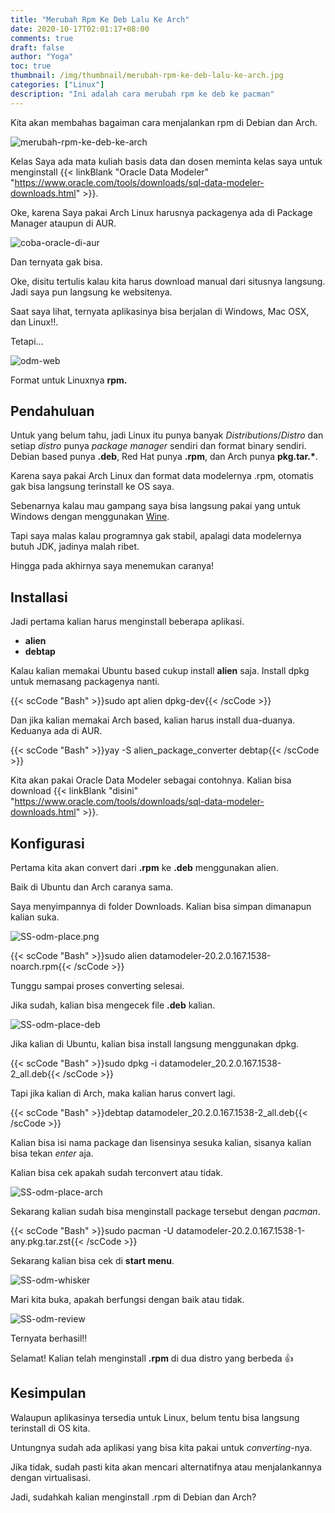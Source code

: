 ```yaml
---
title: "Merubah Rpm Ke Deb Lalu Ke Arch"
date: 2020-10-17T02:01:17+08:00
comments: true
draft: false
author: "Yoga"
toc: true
thumbnail: /img/thumbnail/merubah-rpm-ke-deb-lalu-ke-arch.jpg
categories: ["Linux"]
description: "Ini adalah cara merubah rpm ke deb ke pacman"
---
```


Kita akan membahas bagaiman cara menjalankan rpm di Debian dan Arch.
<!--more-->

![merubah-rpm-ke-deb-ke-arch](/img/thumbnail/merubah-rpm-ke-deb-lalu-ke-arch.jpg)

Kelas Saya ada mata kuliah basis data dan dosen meminta kelas saya untuk menginstall {{< linkBlank "Oracle Data Modeler" "https://www.oracle.com/tools/downloads/sql-data-modeler-downloads.html" >}}.

Oke, karena Saya pakai Arch Linux harusnya packagenya ada di Package Manager ataupun di AUR.

![coba-oracle-di-aur](/img/SS-odm-aur.png)

Dan ternyata gak bisa.

Oke, disitu tertulis kalau kita harus download manual dari situsnya langsung. Jadi saya pun langsung ke websitenya.

Saat saya lihat, ternyata aplikasinya bisa berjalan di Windows, Mac OSX, dan Linux!!.

Tetapi...

![odm-web](/img/SS-odm-website.png)

Format untuk Linuxnya **rpm.**

## Pendahuluan

Untuk yang belum tahu, jadi Linux itu punya banyak _Distributions_/_Distro_ dan setiap _distro_ punya _package manager_ sendiri dan format binary sendiri. Debian based punya  **.deb**, Red Hat punya **.rpm**, dan Arch punya **pkg.tar.\***.

Karena saya pakai Arch Linux dan format data modelernya .rpm, otomatis gak bisa langsung terinstall ke OS saya.

Sebenarnya kalau mau gampang saya bisa langsung pakai yang untuk Windows dengan menggunakan [Wine](/wine-bukan-emulator).

Tapi saya malas kalau programnya gak stabil, apalagi data modelernya butuh JDK, jadinya malah ribet.

Hingga pada akhirnya saya menemukan caranya!

## Installasi

Jadi pertama kalian harus menginstall beberapa aplikasi.

+ **alien**
+ **debtap**

Kalau kalian memakai Ubuntu based cukup install **alien** saja. Install dpkg untuk memasang packagenya nanti.

{{< scCode "Bash" >}}sudo apt alien dpkg-dev{{< /scCode >}}

Dan jika kalian memakai Arch based, kalian harus install dua-duanya. Keduanya ada di AUR.

{{< scCode "Bash" >}}yay -S alien_package_converter debtap{{< /scCode >}}

Kita akan pakai Oracle Data Modeler sebagai contohnya. Kalian bisa download {{< linkBlank "disini" "https://www.oracle.com/tools/downloads/sql-data-modeler-downloads.html" >}}.

## Konfigurasi

Pertama kita akan convert dari **.rpm** ke **.deb** menggunakan alien.

Baik di Ubuntu dan Arch caranya sama.

Saya menyimpannya di folder Downloads. Kalian bisa simpan dimanapun kalian suka.

![SS-odm-place.png](/img/SS-odm-place.png)

{{< scCode "Bash" >}}sudo alien datamodeler-20.2.0.167.1538-noarch.rpm{{< /scCode >}}

Tunggu sampai proses converting selesai.

Jika sudah, kalian bisa mengecek file **.deb** kalian.

![SS-odm-place-deb](/img/SS-odm-place-deb.png)

Jika kalian di Ubuntu, kalian bisa install langsung menggunakan dpkg.

{{< scCode "Bash" >}}sudo dpkg -i datamodeler_20.2.0.167.1538-2_all.deb{{< /scCode >}}

Tapi jika kalian di Arch, maka kalian harus convert lagi.

{{< scCode "Bash" >}}debtap datamodeler_20.2.0.167.1538-2_all.deb{{< /scCode >}}

Kalian bisa isi nama package dan lisensinya sesuka kalian, sisanya kalian bisa tekan _enter_ aja.

Kalian bisa cek apakah sudah terconvert atau tidak.

![SS-odm-place-arch](/img/SS-odm-place-arch.png)

Sekarang kalian sudah bisa menginstall package tersebut dengan _pacman_.

{{< scCode "Bash" >}}sudo pacman -U datamodeler-20.2.0.167.1538-1-any.pkg.tar.zst{{< /scCode >}}

Sekarang kalian bisa cek di **start menu**.

![SS-odm-whisker](/img/SS-odm-whisker.png)

Mari kita buka, apakah berfungsi dengan baik atau tidak.

![SS-odm-review](/img/SS-odm-review.png)

Ternyata berhasil!!

Selamat! Kalian telah menginstall **.rpm** di dua distro yang berbeda :+1:

## Kesimpulan

Walaupun aplikasinya tersedia untuk Linux, belum tentu bisa langsung terinstall di OS kita.

Untungnya sudah ada aplikasi yang bisa kita pakai untuk _converting_-nya.

Jika tidak, sudah pasti kita akan mencari alternatifnya atau menjalankannya dengan virtualisasi.

Jadi, sudahkah kalian menginstall .rpm di Debian dan Arch?
